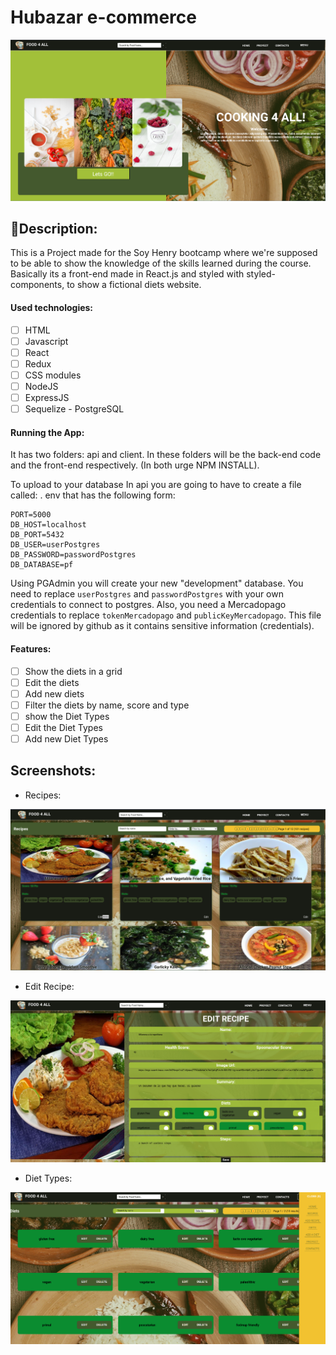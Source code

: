 # Hubazar e-commerce

<p align="center">
  <img src="./henry-pi-home.png" />
</p>

## 📝Description:

This is a Project made for the Soy Henry bootcamp where we're supposed to be able to show the knowledge of the skills learned during the course. Basically its a front-end made in React.js and styled with styled-components, to show a fictional diets website.


#### Used technologies:
- [ ] HTML
- [ ] Javascript
- [ ] React
- [ ] Redux
- [ ] CSS modules
- [ ] NodeJS
- [ ] ExpressJS
- [ ] Sequelize - PostgreSQL

#### Running the App:

It has two folders: api and client. In these folders will be the back-end code and the front-end respectively. (In both urge NPM INSTALL).

To upload to your database In api you are going to have to create a file called: . env that has the following form:

```
PORT=5000
DB_HOST=localhost
DB_PORT=5432
DB_USER=userPostgres
DB_PASSWORD=passwordPostgres
DB_DATABASE=pf

```

Using PGAdmin you will create your new "development" database.
You need to replace `userPostgres` and `passwordPostgres` with your own credentials to connect to postgres. Also, you need a Mercadopago credentials to replace `tokenMercadopago` and `publicKeyMercadopago`. This file will be ignored by github as it contains sensitive information (credentials).

#### Features:

- [ ] Show the diets in a grid
- [ ] Edit the diets
- [ ] Add new diets
- [ ] Filter the diets by name, score and type
- [ ] show the Diet Types
- [ ] Edit the Diet Types
- [ ] Add new Diet Types

## Screenshots:
- Recipes:
<p align="center">
  <img src="./henry-pi-recipes.png" />
</p>

- Edit Recipe:
<p align="center">
  <img src="./henry-pi-edit-recipe.png" />
</p>

- Diet Types:
<p align="center">
  <img src="./henry-pi-diets.png" />
</p>
